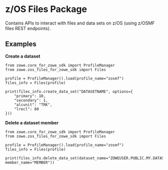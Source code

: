 z/OS Files Package
==================

Contains APIs to interact with files and data sets on z/OS (using z/OSMF files REST endpoints).

Examples
------------

<strong>Create a dataset</strong>  

```
from zowe.core_for_zowe_sdk import ProfileManager
from zowe.zos_files_for_zowe_sdk import Files

profile = ProfileManager().load(profile_name="zosmf")
files_info = Files(profile)

print(files_info.create_data_set("DATASETNAME", options={
    "primary": 10,
    "secondary": 1,
    "alcunit": "TRK",
    "lrecl": 80
}))
```

<strong>Delete a dataset member</strong>  

```
from zowe.core_for_zowe_sdk import ProfileManager
from zowe.zos_files_for_zowe_sdk import Files

profile = ProfileManager().load(profile_name="zosmf")
files_info = Files(profile)

print(files_info.delete_data_set(dataset_name="ZOWEUSER.PUBLIC.MY.DATASET.JCL", member_name="MEMBER"))
```
